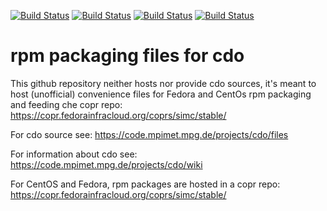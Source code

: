 [![Build Status](https://simc.arpae.it/moncic-ci/cdo-rpm/rocky9.png)](https://simc.arpae.it/moncic-ci/cdo-rpm/)
[![Build Status](https://simc.arpae.it/moncic-ci/cdo-rpm/fedora40.png)](https://simc.arpae.it/moncic-ci/cdo-rpm/)
[![Build Status](https://simc.arpae.it/moncic-ci/cdo-rpm/fedora42.png)](https://simc.arpae.it/moncic-ci/cdo-rpm/)
[![Build Status](https://copr.fedorainfracloud.org/coprs/simc/stable/package/cdo/status_image/last_build.png)](https://copr.fedorainfracloud.org/coprs/simc/stable/package/cdo/)

# rpm packaging files for cdo

This github repository neither hosts nor provide cdo sources, it's meant to
host (unofficial) convenience files for Fedora and CentOs rpm packaging and
feeding che copr repo: https://copr.fedorainfracloud.org/coprs/simc/stable/

For cdo source see: https://code.mpimet.mpg.de/projects/cdo/files

For information about cdo see: https://code.mpimet.mpg.de/projects/cdo/wiki

For CentOS and Fedora, rpm packages are hosted in a copr repo:
https://copr.fedorainfracloud.org/coprs/simc/stable/
